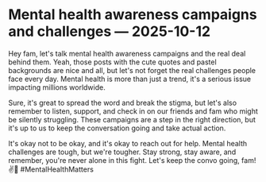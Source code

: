 # Mental health awareness campaigns and challenges — 2025-10-12

Hey fam, let's talk mental health awareness campaigns and the real deal behind them. Yeah, those posts with the cute quotes and pastel backgrounds are nice and all, but let's not forget the real challenges people face every day. Mental health is more than just a trend, it's a serious issue impacting millions worldwide.

Sure, it's great to spread the word and break the stigma, but let's also remember to listen, support, and check in on our friends and fam who might be silently struggling. These campaigns are a step in the right direction, but it's up to us to keep the conversation going and take actual action.

It's okay not to be okay, and it's okay to reach out for help. Mental health challenges are tough, but we're tougher. Stay strong, stay aware, and remember, you're never alone in this fight. Let's keep the convo going, fam! ✌️💙 #MentalHealthMatters